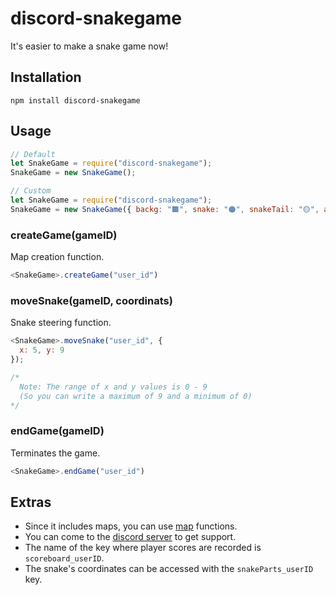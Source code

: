 # discord-snakegame
It's easier to make a snake game now!
## Installation 
`npm install discord-snakegame`
## Usage
```js
// Default
let SnakeGame = require("discord-snakegame");
SnakeGame = new SnakeGame();

// Custom
let SnakeGame = require("discord-snakegame");
SnakeGame = new SnakeGame({ backg: "🟫", snake: "🟠", snakeTail: "🟡", apple: "🍎" });
```
### createGame(gameID)
Map creation function.
```js
<SnakeGame>.createGame("user_id")
```
### moveSnake(gameID, coordinats)
Snake steering function.
```js
<SnakeGame>.moveSnake("user_id", {
  x: 5, y: 9
});

/*
  Note: The range of x and y values is 0 - 9 
  (So you can write a maximum of 9 and a minimum of 0)
*/
```
### endGame(gameID)
Terminates the game.
```js
<SnakeGame>.endGame("user_id")
```
## Extras
* Since it includes maps, you can use [map](https://developer.mozilla.org/en-US/docs/Web/JavaScript/Reference/Global_Objects/Map) functions. 
* You can come to the [discord server](https://discord.gg/YdHRnsc) to get support.
* The name of the key where player scores are recorded is `scoreboard_userID`.
* The snake's coordinates can be accessed with the `snakeParts_userID` key.